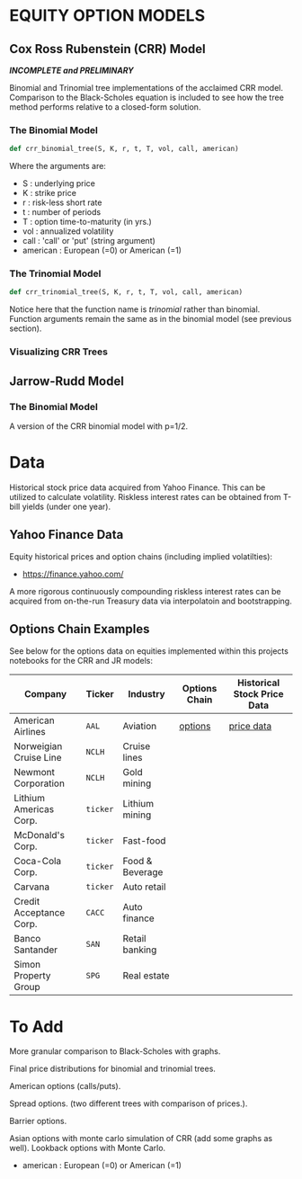 # **EQUITY OPTION MODELS**

## Cox Ross Rubenstein (CRR) Model

***INCOMPLETE and PRELIMINARY***

Binomial and Trinomial tree implementations of the acclaimed CRR model. Comparison to the Black-Scholes equation is included to see how the tree method performs relative to a
closed-form solution.

### The Binomial Model 

```python
def crr_binomial_tree(S, K, r, t, T, vol, call, american)
```
Where the arguments are:
* S : underlying price
* K : strike price 
* r : risk-less short rate 
* t : number of periods 
* T : option time-to-maturity (in yrs.)
* vol : annualized volatility
* call : 'call' or 'put' (string argument)
* american : European (=0) or American (=1)

### The Trinomial Model 
```python
def crr_trinomial_tree(S, K, r, t, T, vol, call, american)
```
Notice here that the function name is *trinomial* rather than binomial. Function arguments remain the same as in the binomial model (see previous section). 


### Visualizing CRR Trees


## Jarrow-Rudd  Model 

### The Binomial Model

A version of the CRR binomial model with p=1/2. 

# Data 

Historical stock price data acquired from Yahoo Finance. This can be utilized to calculate volatility. Riskless interest rates can be obtained from T-bill yields (under one year).

## Yahoo Finance Data 
Equity historical prices and option chains (including implied volatilties):
* https://finance.yahoo.com/

A more rigorous continuously compounding riskless interest rates can be acquired from on-the-run Treasury data via interpolatoin and bootstrapping. 

## Options Chain Examples 

See below for the options data on equities implemented within this projects notebooks for the CRR and JR models: 

| Company | Ticker | Industry |  Options Chain  | Historical Stock Price Data | 
| --- | --- | --- | --- | --- |
| American Airlines | `AAL` | Aviation |  [options](https://finance.yahoo.com/quote/AAL/options/)  |  [price data](https://finance.yahoo.com/quote/AAL/history?p=AAL) |
| Norweigian Cruise Line | `NCLH` | Cruise lines | | |
| Newmont Corporation | `NCLH` | Gold mining | | |
| Lithium Americas Corp. | `ticker` | Lithium mining | | |
| McDonald's Corp. | `ticker` | Fast-food | | |
| Coca-Cola Corp. | `ticker` | Food & Beverage | | |
| Carvana | `ticker` | Auto retail | | |
| Credit Acceptance Corp. | `CACC` | Auto finance | | |
| Banco Santander | `SAN` | Retail banking | | |
| Simon Property Group | `SPG` | Real estate| | |

# To Add

More granular comparison to Black-Scholes with graphs. 

Final price distributions for binomial and trinomial trees.

American options (calls/puts). 

Spread options. (two different trees with comparison of prices.).

Barrier options.

Asian options with monte carlo simulation of CRR (add some graphs as well). Lookback options with Monte Carlo.

* american : European (=0) or American (=1)
